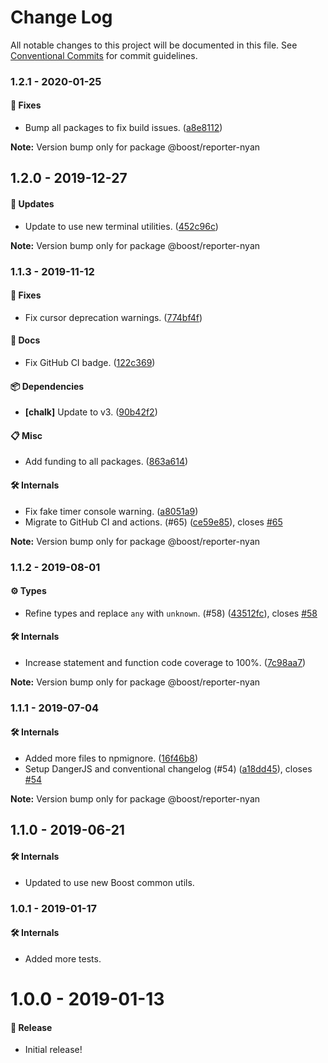 # Change Log

All notable changes to this project will be documented in this file.
See [Conventional Commits](https://conventionalcommits.org) for commit guidelines.

### 1.2.1 - 2020-01-25

#### 🐞 Fixes

- Bump all packages to fix build issues. ([a8e8112](https://github.com/milesj/boost/commit/a8e8112))

**Note:** Version bump only for package @boost/reporter-nyan





## 1.2.0 - 2019-12-27

#### 🚀 Updates

- Update to use new terminal utilities. ([452c96c](https://github.com/milesj/boost/commit/452c96c))

**Note:** Version bump only for package @boost/reporter-nyan





### 1.1.3 - 2019-11-12

#### 🐞 Fixes

- Fix cursor deprecation warnings. ([774bf4f](https://github.com/milesj/boost/tree/master/packages/reporter-nyan/commit/774bf4f))

#### 📘 Docs

- Fix GitHub CI badge. ([122c369](https://github.com/milesj/boost/tree/master/packages/reporter-nyan/commit/122c369))

#### 📦 Dependencies

- **[chalk]** Update to v3. ([90b42f2](https://github.com/milesj/boost/tree/master/packages/reporter-nyan/commit/90b42f2))

#### 📋 Misc

- Add funding to all packages. ([863a614](https://github.com/milesj/boost/tree/master/packages/reporter-nyan/commit/863a614))

#### 🛠 Internals

- Fix fake timer console warning. ([a8051a9](https://github.com/milesj/boost/tree/master/packages/reporter-nyan/commit/a8051a9))
- Migrate to GitHub CI and actions. (#65) ([ce59e85](https://github.com/milesj/boost/tree/master/packages/reporter-nyan/commit/ce59e85)), closes [#65](https://github.com/milesj/boost/tree/master/packages/reporter-nyan/issues/65)

**Note:** Version bump only for package @boost/reporter-nyan





### 1.1.2 - 2019-08-01

#### ⚙️ Types

- Refine types and replace `any` with `unknown`. (#58) ([43512fc](https://github.com/milesj/boost/tree/master/packages/reporter-nyan/commit/43512fc)), closes [#58](https://github.com/milesj/boost/tree/master/packages/reporter-nyan/issues/58)

#### 🛠 Internals

- Increase statement and function code coverage to 100%. ([7c98aa7](https://github.com/milesj/boost/tree/master/packages/reporter-nyan/commit/7c98aa7))

**Note:** Version bump only for package @boost/reporter-nyan





### 1.1.1 - 2019-07-04

#### 🛠 Internals

- Added more files to npmignore. ([16f46b8](https://github.com/milesj/boost/tree/master/packages/reporter-nyan/commit/16f46b8))
- Setup DangerJS and conventional changelog (#54) ([a18dd45](https://github.com/milesj/boost/tree/master/packages/reporter-nyan/commit/a18dd45)), closes [#54](https://github.com/milesj/boost/tree/master/packages/reporter-nyan/issues/54)

**Note:** Version bump only for package @boost/reporter-nyan





## 1.1.0 - 2019-06-21

#### 🛠 Internals

- Updated to use new Boost common utils.

### 1.0.1 - 2019-01-17

#### 🛠 Internals

- Added more tests.

# 1.0.0 - 2019-01-13

#### 🎉 Release

- Initial release!
